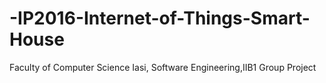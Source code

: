# -IP2016-Internet-of-Things-Smart-House
Faculty of Computer Science Iasi, Software Engineering,IIB1 Group Project
